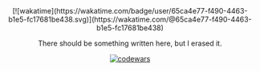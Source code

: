 
<div align="center">
  [![wakatime](https://wakatime.com/badge/user/65ca4e77-f490-4463-b1e5-fc17681be438.svg)](https://wakatime.com/@65ca4e77-f490-4463-b1e5-fc17681be438)
  
There should be something written here, but I erased it.

  [![codewars](https://www.codewars.com/users/besha2vox/badges/small)](https://www.codewars.com/users/besha2vox/stats)

</div>



